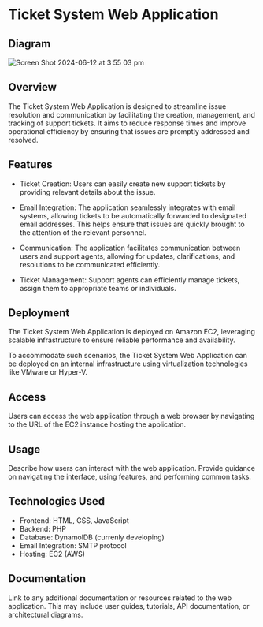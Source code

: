 # Ticket System Web Application

## Diagram
![Screen Shot 2024-06-12 at 3 55 03 pm](https://github.com/LucCo99/MyWebApp/assets/66907111/a6898727-c6ad-483e-8132-5d2e0bd01d49)

## Overview
The Ticket System Web Application is designed to streamline issue resolution and communication by facilitating the creation, management, and tracking of support tickets. It aims to reduce response times and improve operational efficiency by ensuring that issues are promptly addressed and resolved.

## Features
- Ticket Creation: Users can easily create new support tickets by providing relevant details about the issue.

- Email Integration: The application seamlessly integrates with email systems, allowing tickets to be automatically forwarded to designated email addresses. This helps ensure that issues are quickly brought to the attention of the relevant personnel.

- Communication: The application facilitates communication between users and support agents, allowing for updates, clarifications, and resolutions to be communicated efficiently.

- Ticket Management: Support agents can efficiently manage tickets, assign them to appropriate teams or individuals.

## Deployment
The Ticket System Web Application is deployed on Amazon EC2, leveraging scalable infrastructure to ensure reliable performance and availability.

To accommodate such scenarios, the Ticket System Web Application can be deployed on an internal infrastructure using virtualization technologies like VMware or Hyper-V.


## Access
Users can access the web application through a web browser by navigating to the URL of the EC2 instance hosting the application.

## Usage
Describe how users can interact with the web application. Provide guidance on navigating the interface, using features, and performing common tasks.

## Technologies Used

- Frontend: HTML, CSS, JavaScript
- Backend: PHP
- Database: DynamolDB (currenly developing)
- Email Integration: SMTP protocol
- Hosting: EC2 (AWS)


## Documentation
Link to any additional documentation or resources related to the web application. This may include user guides, tutorials, API documentation, or architectural diagrams.



